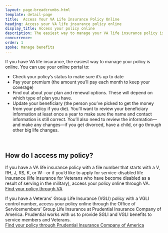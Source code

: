 ```yaml
---
layout: page-breadcrumbs.html
template: detail-page
title:  Access Your VA Life Insurance Policy Online 
heading: Access your VA life insurance policy online 
display_title: Access your policy online 
description: The easiest way to manage your VA life insurance policy is online. Use our portal to pay your premium, check your policy status, compare plans, update beneficiaries, and more. Find out how to access your VA life insurance depending on what kind of policy you have. 
concurrence: 
order: 1
spoke: Manage benefits
---
```


<div class="va-introtext">

If you have VA life insurance, the easiest way to manage your policy is online. You can use your online portal to:

</div>

- Check your policy’s status to make sure it’s up to date
- Pay your premium (the amount you’ll pay each month to keep your coverage)
- Find out about your plan and renewal options. These will depend on which type of plan you have.
- Update your beneficiary (the person you’ve picked to get the money from your policy if you die). You’ll want to review your beneficiary information at least once a year to make sure the name and contact information is still correct. You’ll also need to review the information—and make any changes—if you get divorced, have a child, or go through other big life changes.

<br>

## How do I access my policy?

If you have a VA life insurance policy with a file number that starts with a V, RH, J, RS, K, or W—or if you’d like to apply for service-disabled life insurance (life insurance for Veterans who have become disabled as a result of serving in the military), access your policy online through VA.<br>
[Find your policy through VA](https://insurance.va.gov/home/) 

If you have a Veterans’ Group Life Insurance (VGLI) policy with a VGLI control number, access your policy online through the Office of Servicemembers’ Group Life Insurance at Prudential Insurance Company of America. Prudential works with us to provide SGLI and VGLI benefits to service members and Veterans. <br>
<a href="https://giosgli.prudential.com/osgli/web/OSGLIMenu.html" data-popup>Find your policy through Prudential Insurance Company of America</a>



